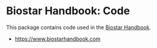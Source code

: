 # Biostar Handbook: Code

This package contains code used in the [Biostar Handbook][book].

* <https://www.biostarhandbook.com>


[book]:  https://www.biostarhandbook.com